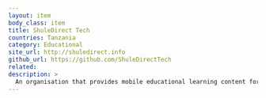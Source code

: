 ```yaml
---
layout: item
body_class: item
title: ShuleDirect Tech
countries: Tanzania
category: Educational
site_url: http://shuledirect.info
github_url: https://github.com/ShuleDirectTech
related: 
description: >
  An organisation that provides mobile educational learning content for students and teachers in Tanzanian secondary schools via mobile app, desktop learning, and SMS.
---
```

